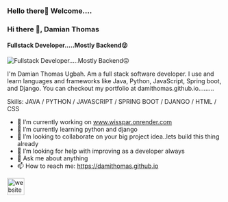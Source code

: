 ### Hello there👏 Welcome....

### Hi there 👋, Damian Thomas
#### Fullstack Developer.....Mostly Backend😜
![Fullstack Developer.....Mostly Backend😜](https://arturssmirnovs.github.io/github-profile-readme-generator/images/banner.png)

I'm Damian Thomas Ugbah. Am a full stack software developer. I use and learn languages and frameworks like Java, Python, JavaScript, Spring boot, and Django. You can checkout my portfolio at damithomas.github.io.........

Skills: JAVA  / PYTHON / JAVASCRIPT / SPRING BOOT / DJANGO / HTML / CSS

- 🔭 I’m currently working on www.wisspar.onrender.com 
- 🌱 I’m currently learning python and django 
- 👯 I’m looking to collaborate on your big project idea..lets build this thing already 
- 🤔 I’m looking for help with improving as a developer always 
- 💬 Ask me about anything 
- 📫 How to reach me: https://damithomas.github.io 


[<img src='https://cdn.jsdelivr.net/npm/simple-icons@3.0.1/icons/icloud.svg' alt='website' height='40'>](https://damithomas.github.io)  





